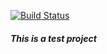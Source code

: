 [![Build Status](https://travis-ci.org/Voyager-One/msg-board.svg?branch=master)](https://travis-ci.org/Voyager-One/msg-board)

##### This is a test project
